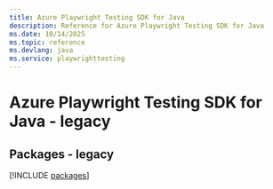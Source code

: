 ```yaml
---
title: Azure Playwright Testing SDK for Java
description: Reference for Azure Playwright Testing SDK for Java
ms.date: 10/14/2025
ms.topic: reference
ms.devlang: java
ms.service: playwrighttesting
---
```

# Azure Playwright Testing SDK for Java - legacy
## Packages - legacy
[!INCLUDE [packages](playwright-testing-index.md)]